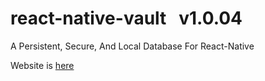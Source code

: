 # **react-native-vault** &nbsp; v1.0.04

A Persistent, Secure, And Local Database For React-Native

Website is [here](https://mattperls-code.github.io/react-native-vault)